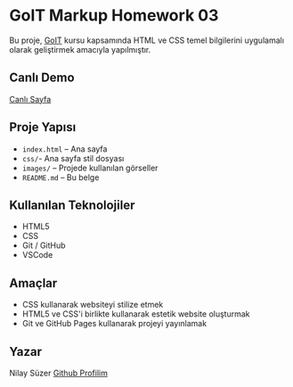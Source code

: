 # GoIT Markup Homework 03

Bu proje, [GoIT](https://goit.global/tr/) kursu kapsamında HTML ve CSS temel bilgilerini uygulamalı olarak geliştirmek amacıyla yapılmıştır.

## Canlı Demo

[Canlı Sayfa](https://nilaysuzer.github.io/goit-markup-hw-03/)

## Proje Yapısı

- `index.html` – Ana sayfa
- `css/`- Ana sayfa stil dosyası
- `images/` – Projede kullanılan görseller
- `README.md` – Bu belge

## Kullanılan Teknolojiler

- HTML5
- CSS
- Git / GitHub
- VSCode

## Amaçlar

- CSS kullanarak websiteyi stilize etmek
- HTML5 ve CSS'i birlikte kullanarak estetik website oluşturmak
- Git ve GitHub Pages kullanarak projeyi yayınlamak

## Yazar
Nilay Süzer
[Github Profilim](https://github.com/nilaysuzer)
